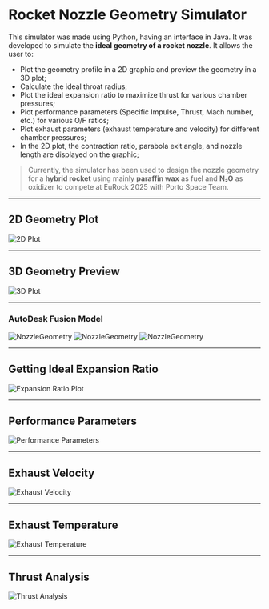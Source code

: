 # Rocket Nozzle Geometry Simulator

This simulator was made using Python, having an interface in Java. It was developed to simulate the **ideal geometry of a rocket nozzle**. It allows the user to:

- Plot the geometry profile in a 2D graphic and preview the geometry in a 3D plot;
- Calculate the ideal throat radius;
- Plot the ideal expansion ratio to maximize thrust for various chamber pressures;
- Plot performance parameters (Specific Impulse, Thrust, Mach number, etc.) for various O/F ratios;
- Plot exhaust parameters (exhaust temperature and velocity) for different chamber pressures;
- In the 2D plot, the contraction ratio, parabola exit angle, and nozzle length are displayed on the graphic;

> Currently, the simulator has been used to design the nozzle geometry for a **hybrid rocket** using mainly **paraffin wax** as fuel and **N₂O** as oxidizer to compete at EuRock 2025 with Porto Space Team.

---

## 2D Geometry Plot

![2D Plot](2Dplot.png)

---

## 3D Geometry Preview

![3D Plot](3DPlot.png)

---

### AutoDesk Fusion Model

![NozzleGeometry](NozzleGeometryFusion0.png)
![NozzleGeometry](NozzleGeometryFusion1.png)
![NozzleGeometry](NozzleGeometryFusion2.png)

---

## Getting Ideal Expansion Ratio

![Expansion Ratio Plot](ExpansionRatioPlot.png)

---

## Performance Parameters

![Performance Parameters](PerformanceTable.png)

---

## Exhaust Velocity

![Exhaust Velocity](ExhaustVelocityPlot.png)

---

## Exhaust Temperature

![Exhaust Temperature](ExhaustTemperaturePlot.png)

---

## Thrust Analysis

![Thrust Analysis](ThrustPlot.png)

